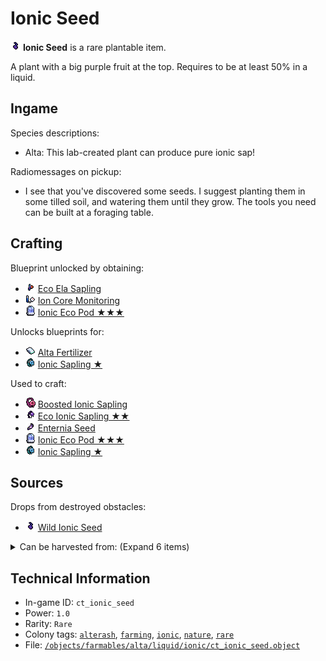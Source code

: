 # Ionic Seed

<img src="https://raw.githubusercontent.com/Ceterai/Enternia/main/objects/farmables/alta/liquid/ionic/icon.png" alt="Ionic Seed icon" loading="lazy" height=16px width="auto" /> **Ionic Seed** is a rare plantable item.

A plant with a big purple fruit at the top. Requires to be at least 50% in a liquid.

## Ingame

Species descriptions:

- Alta: This lab-created plant can produce pure ionic sap!

Radiomessages on pickup:

- I see that you've discovered some seeds. I suggest planting them in some tilled soil, and watering them until they grow. The tools you need can be built at a foraging table.

## Crafting

Blueprint unlocked by obtaining:

- <img src="https://raw.githubusercontent.com/Ceterai/Enternia/main/objects/farmables/alta/liquid/ela/eco/icon.png" alt="Eco Ela Sapling icon" loading="lazy" height=16px width="auto" /> [Eco Ela Sapling](https://ceterai.github.io/MyEnternia/Wiki/EcoElaSapling)
- <img src="https://raw.githubusercontent.com/Ceterai/Enternia/main/codex/alta/datamass/plasma.png" alt="Ion Core Monitoring icon" loading="lazy" height=16px width="auto" /> [Ion Core Monitoring](https://ceterai.github.io/MyEnternia/Wiki/IonCoreMonitoring)
- <img src="https://raw.githubusercontent.com/Ceterai/Enternia/main/objects/farmables/alta/liquid/ionic/pod/icon.png" alt="Ionic Eco Pod ★★★ icon" loading="lazy" height=16px width="auto" /> [Ionic Eco Pod ★★★](https://ceterai.github.io/MyEnternia/Wiki/IonicEcoPod)

Unlocks blueprints for:

- <img src="https://raw.githubusercontent.com/Ceterai/Enternia/main/items/active/alta/tools/fertilize/ct_alta_fertilizer.png" alt="Alta Fertilizer icon" loading="lazy" height=16px width="auto" /> [Alta Fertilizer](https://ceterai.github.io/MyEnternia/Wiki/AltaFertilizer)
- <img src="https://raw.githubusercontent.com/Ceterai/Enternia/main/objects/farmables/alta/liquid/ionic/sapling/icon.png" alt="Ionic Sapling ★ icon" loading="lazy" height=16px width="auto" /> [Ionic Sapling ★](https://ceterai.github.io/MyEnternia/Wiki/IonicSapling)

Used to craft:

- <img src="https://raw.githubusercontent.com/Ceterai/Enternia/main/objects/farmables/alta/liquid/ionic/boosted/icon.png" alt="Boosted Ionic Sapling icon" loading="lazy" height=16px width="auto" /> [Boosted Ionic Sapling](https://ceterai.github.io/MyEnternia/Wiki/BoostedIonicSapling)
- <img src="https://raw.githubusercontent.com/Ceterai/Enternia/main/objects/farmables/alta/liquid/ionic/eco/icon.png" alt="Eco Ionic Sapling ★★ icon" loading="lazy" height=16px width="auto" /> [Eco Ionic Sapling ★★](https://ceterai.github.io/MyEnternia/Wiki/EcoIonicSapling)
- <img src="https://raw.githubusercontent.com/Ceterai/Enternia/main/objects/farmables/alta/ground/enternia/icon.png" alt="Enternia Seed icon" loading="lazy" height=16px width="auto" /> [Enternia Seed](https://ceterai.github.io/MyEnternia/Wiki/EnterniaSeed)
- <img src="https://raw.githubusercontent.com/Ceterai/Enternia/main/objects/farmables/alta/liquid/ionic/pod/icon.png" alt="Ionic Eco Pod ★★★ icon" loading="lazy" height=16px width="auto" /> [Ionic Eco Pod ★★★](https://ceterai.github.io/MyEnternia/Wiki/IonicEcoPod)
- <img src="https://raw.githubusercontent.com/Ceterai/Enternia/main/objects/farmables/alta/liquid/ionic/sapling/icon.png" alt="Ionic Sapling ★ icon" loading="lazy" height=16px width="auto" /> [Ionic Sapling ★](https://ceterai.github.io/MyEnternia/Wiki/IonicSapling)

## Sources

Drops from destroyed obstacles:

- <img src="https://raw.githubusercontent.com/Ceterai/Enternia/main/objects/farmables/alta/liquid/ionic/icon.png" alt="Wild Ionic Seed icon" loading="lazy" height=16px width="auto" /> [Wild Ionic Seed](https://ceterai.github.io/MyEnternia/Wiki/WildIonicSeed)

<details markdown="1"><summary>Can be harvested from: (Expand 6 items)</summary>

- <img src="https://raw.githubusercontent.com/Ceterai/Enternia/main/objects/farmables/alta/liquid/ionic/boosted/icon.png" alt="Boosted Ionic Sapling icon" loading="lazy" height=16px width="auto" /> [Boosted Ionic Sapling](https://ceterai.github.io/MyEnternia/Wiki/BoostedIonicSapling)
- <img src="https://raw.githubusercontent.com/Ceterai/Enternia/main/objects/farmables/alta/liquid/ionic/eco/icon.png" alt="Eco Ionic Sapling ★★ icon" loading="lazy" height=16px width="auto" /> [Eco Ionic Sapling ★★](https://ceterai.github.io/MyEnternia/Wiki/EcoIonicSapling)
- <img src="https://raw.githubusercontent.com/Ceterai/Enternia/main/objects/farmables/alta/liquid/ionic/pod/icon.png" alt="Ionic Eco Pod ★★★ icon" loading="lazy" height=16px width="auto" /> [Ionic Eco Pod ★★★](https://ceterai.github.io/MyEnternia/Wiki/IonicEcoPod)
- <img src="https://raw.githubusercontent.com/Ceterai/Enternia/main/objects/farmables/alta/liquid/ionic/sapling/icon.png" alt="Ionic Sapling ★ icon" loading="lazy" height=16px width="auto" /> [Ionic Sapling ★](https://ceterai.github.io/MyEnternia/Wiki/IonicSapling)
- <img src="https://raw.githubusercontent.com/Ceterai/Enternia/main/objects/farmables/alta/liquid/ionic/icon.png" alt="Ionic Seed icon" loading="lazy" height=16px width="auto" /> [Ionic Seed](https://ceterai.github.io/MyEnternia/Wiki/IonicSeed)
- <img src="https://raw.githubusercontent.com/Ceterai/Enternia/main/objects/farmables/alta/liquid/ionic/icon.png" alt="Wild Ionic Seed icon" loading="lazy" height=16px width="auto" /> [Wild Ionic Seed](https://ceterai.github.io/MyEnternia/Wiki/WildIonicSeed)

</details>

## Technical Information

- In-game ID: `ct_ionic_seed`
- Power: `1.0`
- Rarity: `Rare`
- Colony tags: [`alterash`](https://ceterai.github.io/MyEnternia/Wiki/Tags/Alterash), [`farming`](https://ceterai.github.io/MyEnternia/Wiki/Tags/Farming), [`ionic`](https://ceterai.github.io/MyEnternia/Wiki/Tags/Ionic), [`nature`](https://ceterai.github.io/MyEnternia/Wiki/Tags/Nature), [`rare`](https://ceterai.github.io/MyEnternia/Wiki/Tags/Rare)
- File: [`/objects/farmables/alta/liquid/ionic/ct_ionic_seed.object`](https://github.com/Ceterai/Enternia/blob/main/objects/farmables/alta/liquid/ionic/ct_ionic_seed.object)
